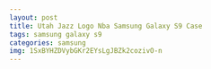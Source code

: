 ```yaml
---
layout: post
title: Utah Jazz Logo Nba Samsung Galaxy S9 Case
tags: samsung galaxy s9
categories: samsung
img: 1SxBYHZDVybGKr2EYsLgJBZk2cozivO-n
---
```


